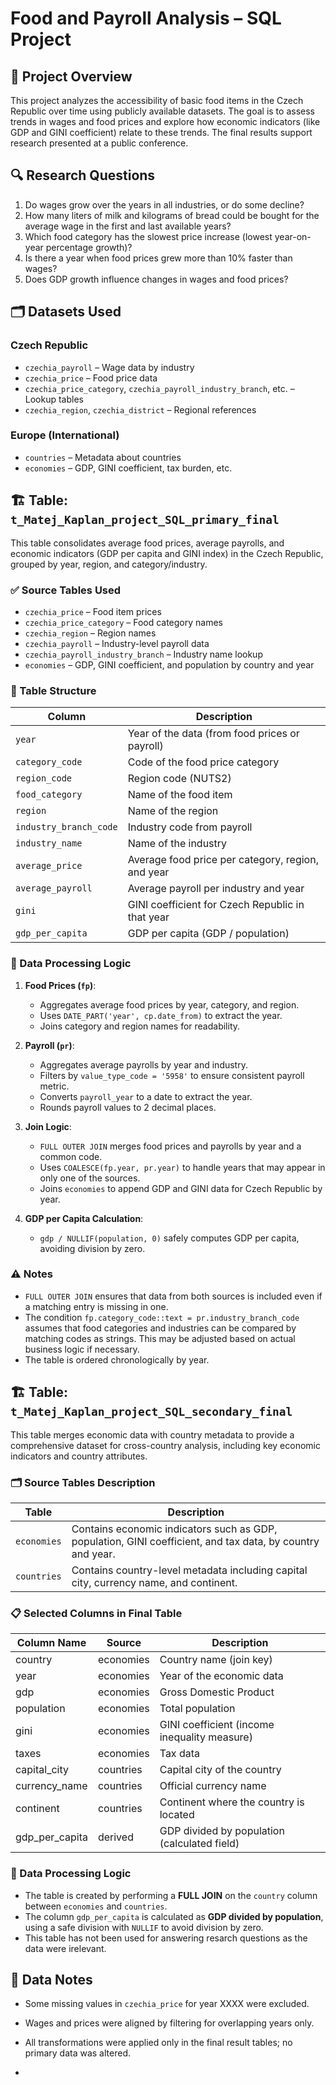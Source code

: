 # Food and Payroll Analysis – SQL Project

## 🧠 Project Overview

This project analyzes the accessibility of basic food items in the Czech Republic over time using publicly available datasets. The goal is to assess trends in wages and food prices and explore how economic indicators (like GDP and GINI coefficient) relate to these trends. The final results support research presented at a public conference.

## 🔍 Research Questions

1. Do wages grow over the years in all industries, or do some decline?
2. How many liters of milk and kilograms of bread could be bought for the average wage in the first and last available years?
3. Which food category has the slowest price increase (lowest year-on-year percentage growth)?
4. Is there a year when food prices grew more than 10% faster than wages?
5. Does GDP growth influence changes in wages and food prices?

## 🗂️ Datasets Used

### Czech Republic
- `czechia_payroll` – Wage data by industry
- `czechia_price` – Food price data
- `czechia_price_category`, `czechia_payroll_industry_branch`, etc. – Lookup tables
- `czechia_region`, `czechia_district` – Regional references

### Europe (International)
- `countries` – Metadata about countries
- `economies` – GDP, GINI coefficient, tax burden, etc.

## 🏗️ Table: `t_Matej_Kaplan_project_SQL_primary_final`

This table consolidates average food prices, average payrolls, and economic indicators (GDP per capita and GINI index) in the Czech Republic, grouped by year, region, and category/industry.

### ✅ Source Tables Used

- `czechia_price` – Food item prices
- `czechia_price_category` – Food category names
- `czechia_region` – Region names
- `czechia_payroll` – Industry-level payroll data
- `czechia_payroll_industry_branch` – Industry name lookup
- `economies` – GDP, GINI coefficient, and population by country and year

### 🧮 Table Structure

| Column             | Description                                               |
|--------------------|-----------------------------------------------------------|
| `year`             | Year of the data (from food prices or payroll)            |
| `category_code`    | Code of the food price category                           |
| `region_code`      | Region code (NUTS2)                                       |
| `food_category`    | Name of the food item                                     |
| `region`           | Name of the region                                        |
| `industry_branch_code` | Industry code from payroll                             |
| `industry_name`    | Name of the industry                                      |
| `average_price`    | Average food price per category, region, and year         |
| `average_payroll`  | Average payroll per industry and year                     |
| `gini`             | GINI coefficient for Czech Republic in that year          |
| `gdp_per_capita`   | GDP per capita (GDP / population)                         |

### 🔄 Data Processing Logic

1. **Food Prices (`fp`)**:
   - Aggregates average food prices by year, category, and region.
   - Uses `DATE_PART('year', cp.date_from)` to extract the year.
   - Joins category and region names for readability.

2. **Payroll (`pr`)**:
   - Aggregates average payrolls by year and industry.
   - Filters by `value_type_code = '5958'` to ensure consistent payroll metric.
   - Converts `payroll_year` to a date to extract the year.
   - Rounds payroll values to 2 decimal places.

3. **Join Logic**:
   - `FULL OUTER JOIN` merges food prices and payrolls by year and a common code.
   - Uses `COALESCE(fp.year, pr.year)` to handle years that may appear in only one of the sources.
   - Joins `economies` to append GDP and GINI data for Czech Republic by year.

4. **GDP per Capita Calculation**:
   - `gdp / NULLIF(population, 0)` safely computes GDP per capita, avoiding division by zero.

### ⚠️ Notes

- `FULL OUTER JOIN` ensures that data from both sources is included even if a matching entry is missing in one.
- The condition `fp.category_code::text = pr.industry_branch_code` assumes that food categories and industries can be compared by matching codes as strings. This may be adjusted based on actual business logic if necessary.
- The table is ordered chronologically by year.


## 🏗️ Table: `t_Matej_Kaplan_project_SQL_secondary_final`

This table merges economic data with country metadata to provide a comprehensive dataset for cross-country analysis, including key economic indicators and country attributes.

### 🗂️ Source Tables Description

| Table       | Description                                                                 |
|-------------|-----------------------------------------------------------------------------|
| `economies` | Contains economic indicators such as GDP, population, GINI coefficient, and tax data, by country and year. |
| `countries` | Contains country-level metadata including capital city, currency name, and continent. |

### 📋 Selected Columns in Final Table

| Column Name     | Source     | Description                                    |
|-----------------|------------|------------------------------------------------|
| country         | economies  | Country name (join key)                        |
| year            | economies  | Year of the economic data                      |
| gdp             | economies  | Gross Domestic Product                         |
| population      | economies  | Total population                               |
| gini            | economies  | GINI coefficient (income inequality measure) |
| taxes           | economies  | Tax data                                       |
| capital_city    | countries  | Capital city of the country                    |
| currency_name   | countries  | Official currency name                         |
| continent       | countries  | Continent where the country is located        |
| gdp_per_capita  | derived    | GDP divided by population (calculated field)  |

### 🔄 Data Processing Logic
- The table is created by performing a **FULL JOIN** on the `country` column between `economies` and `countries`.
- The column `gdp_per_capita` is calculated as **GDP divided by population**, using a safe division with `NULLIF` to avoid division by zero.
- This table has not been used for answering resarch questions as the data were irelevant.

## 📝 Data Notes

- Some missing values in `czechia_price` for year XXXX were excluded.
- Wages and prices were aligned by filtering for overlapping years only.
- All transformations were applied only in the final result tables; no primary data was altered.

- 

